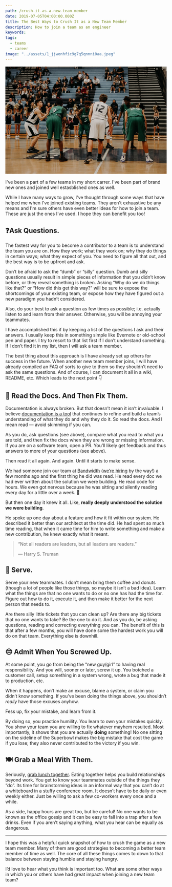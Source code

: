```yaml
---
path: /crush-it-as-a-new-team-member
date: 2019-07-05T04:00:00.000Z
title: The Best Ways to Crush It as a New Team Member
description: How to join a team as an engineer
keywords:
tags:
  - teams
  - career
image: "../assets/1_jjwonhfic9g7q5qnnni0aa.jpeg"
---
```

![Boy about to shoot a basketball free throw](../assets/1_jjwonhfic9g7q5qnnni0aa.jpeg)

I've been a part of a few teams in my short carrer. I've been part of brand new ones and joined well estasblished ones as well. 

While I have many ways to grow, I've thought through some ways that have helped me when I've joined existing teams. They aren't exhuastive be any means and I'm sure others have even better ideas for how to join a team. These are just the ones I've used. I hope they can benefit you too! 

## ❓Ask Questions.

The fastest way for you to become a contributor to a team is to understand the team you are on. How they work; what they work on; why they do things in certain ways; what they expect of you. You need to figure all that out, and the best way is to be upfront and ask.

Don’t be afraid to ask the “dumb” or “silly” question. Dumb and silly questions usually result in simple pieces of information that you didn’t know before, or they reveal something is broken. Asking “Why do we do things like that?” or “How did this get this way?” will be sure to expose the shortcomings of your existing team, or expose how they have figured out a new paradigm you hadn’t considered.

Also, do your best to ask a question as few times as possible; i.e. actually listen to and learn from their answer. Otherwise, you will be annoying your teammates.

I have accomplished this if by keeping a list of the questions I ask and their answers. I usually keep this in something simple like Evernote or old-school pen and paper. I try to resort to that list first if I don’t understand something. If I don’t find it in my list, then I will ask a team member.

The best thing about this approach is I have already set up others for success in the future. When another new team member joins, I will have already compiled an FAQ of sorts to give to them so they shouldn’t need to ask the same questions. And of course, I can document it all in a wiki, README, etc. Which leads to the next point 👇

## 📖 Read the Docs. And Then Fix Them.

Documentation is always broken. But that doesn’t mean it isn’t invaluable. I believe [documentation is a tool](https://medium.com/@dangoslen/documentation-isnt-a-chore-its-a-tool-ca384db0af8) that continues to refine and build a team’s understanding of what they do and why they do it. So read the docs. And I mean read — avoid skimming if you can.

As you do, ask questions (see above), compare what you read to what you are told, and then fix the docs when they are wrong or missing information. If you are on a software team, open a PR. You’ll likely get feedback and thus answers to more of your questions (see above).

Then read it all again. And again. Until it starts to make sense.

We had someone join our team at [Bandwidth](https://www.bandwidth.com/) ([we’re hiring](https://www.bandwidth.com/careers/) by the way!) a few months ago and the first thing he did was read. He read every doc we had ever written about the solution we were building. He read code for hours. We even got nervous because he was sitting and silently reading every day for a little over a week. 😬

But then one day it knew it all. Like, **really deeply understood the solution we were building**.

He spoke up one day about a feature and how it fit within our system. He described it better than our architect at the time did. He had spent so much time reading, that when it came time for him to write something and make a new contribution, he knew exactly what it meant.

> “Not all readers are leaders, but all leaders are readers.”
>
> — Harry S. Truman

## 🤝 Serve.

Serve your new teammates. I don’t mean bring them coffee and donuts (though a lot of people like those things, so maybe it isn’t a bad idea). Learn what the things are that no one wants to do or no one has had the time for. Figure out how to do it, execute it, and then make it better for the next person that needs to.

Are there silly little tickets that you can clean up? Are there any big tickets that no one wants to take? Be the one to do it. And as you do, be asking questions, reading and correcting everything you can. The benefit of this is that after a few months, you will have done some the hardest work you will do on that team. Everything else is downhill.

## 😔 Admit When You Screwed Up.

At some point, you go from being the “new guy/girl” to having real responsibility. And you will, sooner or later, screw it up. You botched a customer call, setup something in a system wrong, wrote a bug that made it to production, etc.

When it happens, don’t make an excuse, blame a system, or claim you didn’t know something. If you’ve been doing the things above, you shouldn’t *really* have those excuses anyhow.

Fess up, fix your mistake, and learn from it.

By doing so, you practice humility. You learn to own your mistakes quickly. You show your team you are willing to fix whatever mayhem resulted. Most importantly, it shows that you are actually **doing** something! No one sitting on the sideline of the Superbowl makes the big mistake that cost the game if you lose; they also never contributed to the victory if you win.

## 🍽 Grab a Meal With Them.

Seriously, [grab lunch together](https://www.inc.com/jessica-stillman/the-team-that-eats-together-stays-together.html). Eating together helps you build relationships beyond work. You get to know your teammates outside of the things they “do”. Its time for brainstorming ideas in an informal way that you can’t do at a whiteboard in a stuffy conference room. It doesn’t have to be daily or even weekly either. Just be willing to ask a few co-workers every once and a while.

As a side, happy hours are great too, but be careful! No one wants to be known as the office gossip and it can be easy to fall into a trap after a few drinks. Even if you aren’t saying anything, what you hear can be equally as dangerous.

- - -

I hope this was a helpful quick snapshot of how to crush the game as a new team member. Many of them are good strategies to becoming a better team member of time as well. The core of all these things comes to down to that balance between staying humble and staying hungry.

I’d love to hear what you think is important too. What are some other ways in which you or others have had great impact when joining a new team team?